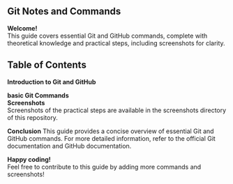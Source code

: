 ## Git Notes and Commands
**Welcome!** </br>This guide covers essential Git and GitHub commands, complete with theoretical knowledge and practical steps, including screenshots for clarity.</br>

## Table of Contents</br>
**Introduction to Git and GitHub**</br>

**basic Git Commands**</br>
**Screenshots**</br>
Screenshots of the practical steps are available in the screenshots directory of this repository.
</br>

**Conclusion**
This guide provides a concise overview of essential Git and GitHub commands. For more detailed information, refer to the official Git documentation and GitHub documentation.
</br>

**Happy coding!**
</br>
Feel free to contribute to this guide by adding more commands and screenshots!








